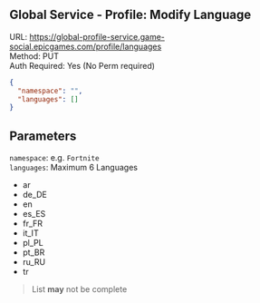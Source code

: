## Global Service - Profile: Modify Language

URL: https://global-profile-service.game-social.epicgames.com/profile/languages \
Method: PUT \
Auth Required: Yes (No Perm required)

```json
{
  "namespace": "",
  "languages": []
}
```

## Parameters

`namespace`: e.g. `Fortnite` \
`languages`: Maximum 6 Languages

- ar
- de_DE
- en
- es_ES
- fr_FR
- it_IT
- pl_PL
- pt_BR
- ru_RU
- tr

> List **may** not be complete
